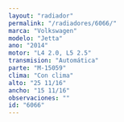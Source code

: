 ```yaml
---
layout: "radiador"
permalink: "/radiadores/6066/"
marca: "Volkswagen"
modelo: "Jetta"
ano: "2014"
motor: "L4 2.0, L5 2.5"
transmision: "Automática"
parte: "M-15059"
clima: "Con clima"
alto: "25 11/16"
ancho: "15 11/16"
observaciones: ""
id: "6066"
---
```


